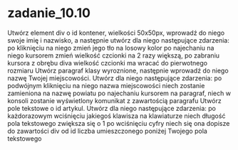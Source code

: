 # zadanie_10.10
Utwórz element div o id kontener, wielkości 50x50px, wprowadź do niego swoje imię i nazwisko, a następnie utwórz dla niego następujące zdarzenia:
po kliknięciu na niego zmień jego tło na losowy kolor
po najechaniu na niego kursorem zmień wielkość czcionki na 2 razy większą, po zabraniu kursora z obrębu diva wielkość czcionki ma wracać do pierwotnego rozmiaru
Utwórz paragraf klasy wyroznione, następnie wprowadź do niego nazwę Twojej miejscowości. Utwórz dla niego następujące zdarzenia:
po podwójnym kliknięciu na niego nazwa miejscowości niech zostanie zamieniona na nazwę powiatu
po najechaniu kursorem na paragraf, niech w konsoli zostanie wyświetlony komunikat z zawartością paragrafu
Utwórz pole tekstowe o id artykul. Utwórz dla niego następujące zdarzenia:
po każdorazowym wciśnięciu jakiegoś klawisza na klawiaturze niech długość pola tekstowego zwiększa się o 1
po wciśnięciu cyfry niech się ona dopisze do zawartości div od id liczba umieszczonego poniżej Twojego pola tekstowego
